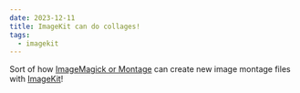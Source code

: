 ```yaml
---
date: 2023-12-11
title: ImageKit can do collages!
tags:
  - imagekit
---
```

Sort of how [ImageMagick or Montage](https://opensource.com/article/21/9/photo-montage-imagemagick) can create new image montage files with [ImageKit](https://opensource.com/article/21/9/photo-montage-imagemagick)!